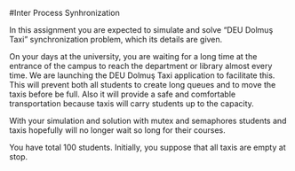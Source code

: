 #Inter Process Synhronization

In this assignment you are expected to simulate and solve “DEU Dolmuş Taxi” synchronization problem, which its details are given. 

On your days at the university, you are waiting for a long time at the entrance of the campus to reach the department or library almost every time. We are launching the DEU Dolmuş Taxi application to facilitate this. This will prevent both all students to create long queues and to move the taxis before be full. Also it will provide a safe and comfortable transportation because taxis will carry students up to the capacity. 

With your simulation and solution with mutex and semaphores students and taxis hopefully will no longer wait so long for their courses.

You have total 100 students. Initially, you suppose that all taxis are empty at stop.